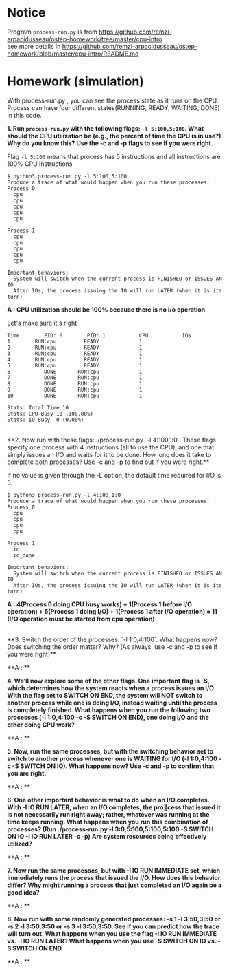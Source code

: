 
# Notice
Program `process-run.py` is from https://github.com/remzi-arpacidusseau/ostep-homework/tree/master/cpu-intro  
see more details in https://github.com/remzi-arpacidusseau/ostep-homework/blob/master/cpu-intro/README.md  


# Homework (simulation)
With process-run.py , you can see the process state as it runs on the CPU. 
Process can have four different states(RUNNING, READY, WAITING, DONE) in this code.


**1. Run `process-run.py` with the following flags: `-l 5:100,5:100`. What should the CPU utilization be (e.g., the percent of time the CPU is in use?) 
Why do you know this? Use the -c and -p flags to see if you were right.**

Flag `-l 5:100` means that process has 5 instructions and all instructions are 100% CPU instructions

  ```
  $ python3 process-run.py -l 5:100,5:100
  Produce a trace of what would happen when you run these processes:
  Process 0
    cpu
    cpu
    cpu
    cpu
    cpu

  Process 1
    cpu
    cpu
    cpu
    cpu
    cpu

  Important behaviors:
    System will switch when the current process is FINISHED or ISSUES AN IO
    After IOs, the process issuing the IO will run LATER (when it is its turn)
  ```
  
**A : CPU utilization should be 100% because there is no i/o operation**  

Let's make sure it's right

  ```
  Time        PID: 0        PID: 1           CPU           IOs
  1        RUN:cpu         READY             1          
  2        RUN:cpu         READY             1          
  3        RUN:cpu         READY             1          
  4        RUN:cpu         READY             1          
  5        RUN:cpu         READY             1          
  6           DONE       RUN:cpu             1          
  7           DONE       RUN:cpu             1          
  8           DONE       RUN:cpu             1          
  9           DONE       RUN:cpu             1          
  10          DONE       RUN:cpu             1          

Stats: Total Time 10
Stats: CPU Busy 10 (100.00%)
Stats: IO Busy  0 (0.00%)
```

<br>
**2. Now run with these flags: ./process-run.py `-l 4:100,1:0`. These flags specify one process with 4 instructions (all to use the CPU), and one that simply issues an I/O and waits for it to be done. How long does it take to complete both processes? Use -c and -p to find out if you were right.**

If no value is given through the -L option, the default time required for I/O is 5.  

  ```
  $ python3 process-run.py -l 4:100,1:0
  Produce a trace of what would happen when you run these processes:
  Process 0
    cpu
    cpu
    cpu
    cpu

  Process 1
    io
    io_done

  Important behaviors:
    System will switch when the current process is FINISHED or ISSUES AN IO
    After IOs, the process issuing the IO will run LATER (when it is its turn)
  ```
  
  **A : 4(Process 0 doing CPU busy works) + 1(Process 1 before I/O operation) + 5(Process 1 doing I/O) + 1(Process 1 after I/O operation) = 11 (I/O operation must be started from cpu operation)**

<br>
**3. Switch the order of the processes: `-l 1:0,4:100`. What happens now? Does switching the order matter? Why? (As always, use -c and -p to see if you were right)**


**A : **

**4. We’ll now explore some of the other flags. One important flag is -S, which determines how the system reacts when a process issues an I/O. With the flag set to SWITCH ON END, the system will NOT switch to another process while one is doing I/O, instead waiting until the process is completely finished. What happens when you run the following two processes (-l 1:0,4:100 -c -S SWITCH ON END), one doing I/O and the other doing CPU work?**

**A : **

**5. Now, run the same processes, but with the switching behavior set to switch to another process whenever one is WAITING for I/O (-l 1:0,4:100 -c -S SWITCH ON IO). What happens now? Use -c and -p to confirm that you are right.**

**A : **

**6. One other important behavior is what to do when an I/O completes. With -I IO RUN LATER, when an I/O completes, the process that issued it is not necessarily run right away; rather, whatever was running at the time keeps running. What happens when you run this combination of processes? (Run ./process-run.py -l 3:0,5:100,5:100,5:100 -S SWITCH ON IO -I IO RUN LATER -c -p) Are system resources being effectively utilized?**

**A : **

**7. Now run the same processes, but with -I IO RUN IMMEDIATE set, which immediately runs the process that issued the I/O. How does this behavior differ? Why might running a process that just completed an I/O again be a good idea?**

**A : **

**8. Now run with some randomly generated processes: -s 1 -l 3:50,3:50 or -s 2 -l 3:50,3:50 or -s 3 -l 3:50,3:50. See if you can predict how the trace will turn out. What happens when you use the flag -I IO RUN IMMEDIATE vs. -I IO RUN LATER? What happens when you use -S SWITCH ON IO vs. -S SWITCH ON END**

**A : **
